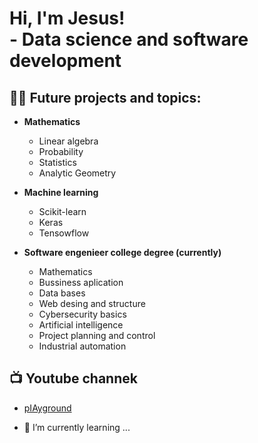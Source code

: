 <h1>Hi, I'm Jesus! <br/>
- <b> Data science and software development</b>
<h2>👨‍💻 Future projects and topics:</h2>

- <b>Mathematics</b>
  - Linear algebra
  - Probability
  - Statistics
  - Analytic Geometry 
    
- <b>Machine learning</b>
  - Scikit-learn
  - Keras
  - Tensowflow
    
- <b>Software engenieer college degree (currently)</b>
  - Mathematics
  - Bussiness aplication
  - Data bases
  - Web desing and structure
  - Cybersecurity basics
  - Artificial intelligence
  - Project planning and control
  - Industrial automation
  
<h2>📺 Youtube channek</h2>

- [pIAyground](https://www.youtube.com/channel/UC--PeQns1PR4K6dm3lq-CMw)

- 🌱 I’m currently learning ...
